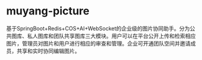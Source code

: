 # muyang-picture
基于SpringBoot+Redis+COS+AI+WebSocket的企业级的图片协同助手。分为公共图库、私人图库和团队共享图库三大模块。用户可以在平台公开上传和检索相应图片，管理员对图片和用户进行相应的审查和管理。企业可开通团队空间并邀请成员，共享和实时协同编辑图片。
